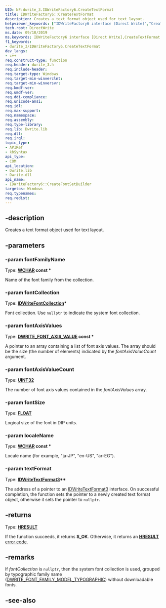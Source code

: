 ```yaml
---
UID: NF:dwrite_3.IDWriteFactory6.CreateTextFormat
title: IDWriteFactory6::CreateTextFormat
description: Creates a text format object used for text layout.helpviewer_keywords: ["IDWriteFactory6 interface [Direct Write]","CreateTextFormat method","IDWriteFactory6.CreateTextFormat","IDWriteFactory6::CreateTextFormat","CreateTextFormat","CreateTextFormat method [Direct Write]","CreateTextFormat method [Direct Write]","IDWriteFactory6 interface","directwrite.idwritefactory6_createtextformat","dwrite_3/IDWriteFactory6::CreateTextFormat"]
tech.root: DirectWrite
ms.date: 09/10/2019
ms.keywords: IDWriteFactory6 interface [Direct Write],CreateTextFormat method, IDWriteFactory6.CreateTextFormat, IDWriteFactory6::CreateTextFormat, CreateTextFormat, CreateTextFormat method [Direct Write], CreateTextFormat method [Direct Write],IDWriteFactory6 interface, directwrite.idwritefactory6_createtextformat, dwrite_3/IDWriteFactory6::CreateTextFormat
f1_keywords:
- dwrite_3/IDWriteFactory6.CreateTextFormat
dev_langs:
- c++
req.construct-type: function
req.header: dwrite_3.h
req.include-header: 
req.target-type: Windows
req.target-min-winverclnt: 
req.target-min-winversvr: 
req.kmdf-ver: 
req.umdf-ver: 
req.ddi-compliance: 
req.unicode-ansi: 
req.idl: 
req.max-support: 
req.namespace: 
req.assembly: 
req.type-library: 
req.lib: Dwrite.lib
req.dll: 
req.irql: 
topic_type:
- APIRef
- kbSyntax
api_type:
- COM
api_location:
- Dwrite.lib
- Dwrite.dll
api_name:
- IDWriteFactory6::CreateFontSetBuilder
targetos: Windows
req.typenames: 
req.redist: 
---
```


## -description

Creates a text format object used for text layout.

## -parameters

### -param fontFamilyName

Type: **[WCHAR](/windows/win32/winprog/windows-data-types) const \***

Name of the font family from the collection.

### -param fontCollection

Type: **[IDWriteFontCollection](/windows/win32/api/dwrite/nn-dwrite-idwritefontcollection)\***

Font collection. Use `nullptr` to indicate the system font collection.

### -param fontAxisValues

Type: **[DWRITE_FONT_AXIS_VALUE](/windows/win32/api/dwrite_3/ns-dwrite_3-dwrite_font_axis_value) const \***

A pointer to an array containing a list of font axis values. The array should be the size (the number of elements) indicated by the *fontAxisValueCount* argument.

### -param fontAxisValueCount

Type: **[UINT32](/windows/win32/winprog/windows-data-types)**

The number of font axis values contained in the *fontAxisValues* array.

### -param fontSize

Type: **[FLOAT](/windows/win32/winprog/windows-data-types)**

Logical size of the font in DIP units.

### -param localeName

Type: **[WCHAR](/windows/win32/winprog/windows-data-types) const \***

Locale name (for example, "ja-JP", "en-US", "ar-EG").

### -param textFormat

Type: **[IDWriteTextFormat3](/windows/win32/api/dwrite_3/nn-dwrite_3-idwritetextformat3)\*\***

The address of a pointer to an [IDWriteTextFormat3](/windows/win32/api/dwrite_3/nn-dwrite_3-idwritetextformat3) interface. On successful completion, the function sets the pointer to a newly created text format object, otherwise it sets the pointer to `nullptr`.

## -returns

Type: **[HRESULT](/windows/win32/com/structure-of-com-error-codes)**

If the function succeeds, it returns **S_OK**. Otherwise, it returns an [**HRESULT**](/windows/win32/com/structure-of-com-error-codes) [error code](/windows/win32/com/com-error-codes-10).

## -remarks

If *fontCollection* is `nullptr`, then the system font collection is used, grouped by typographic family name ([DWRITE_FONT_FAMILY_MODEL_TYPOGRAPHIC](/windows/win32/api/dwrite_3/ne-dwrite_3-dwrite_font_family_model)) without downloadable fonts.

## -see-also

